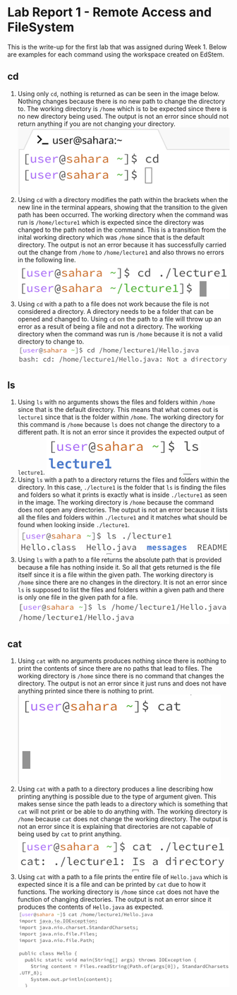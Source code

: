 # Lab Report 1 - Remote Access and FileSystem
This is the write-up for the first lab that was assigned during Week 1. Below are examples for each command using the workspace created on EdStem.

## cd
1. Using only `cd`, nothing is returned as can be seen in the image below. Nothing changes because there is no new path to change the directory to. The working directory is `/home` which is to be expected since there is no new directory being used. The output is not an error since should not return anything if you are not changing your directory. ![Image](https://raw.githubusercontent.com/aerin-c/cse15l-lab-reports/main/Screenshot%202023-10-02%20at%2011.17.57.png)
2. Using `cd` with a directory modifies the path within the brackets when the new line in the terminal appears, showing that the transition to the given path has been occurred. The working directory when the command was run is `/home/lecture1` which is expected since the directory was changed to the path noted in the command. This is a transition from the inital working directory which was `/home` since that is the default directory. The output is not an error because it has successfully carried out the change from `/home` to `/home/lecture1` and also throws no errors in the following line. ![Image](https://raw.githubusercontent.com/aerin-c/cse15l-lab-reports/main/Screenshot%202023-10-02%20at%2011.39.20.png)
3. Using `cd` with a path to a file does not work because the file is not considered a directory. A directory needs to be a folder that can be opened and changed to. Using `cd` on the path to a file will throw up an error as a result of being a file and not a directory. The working directory when the command was run is `/home` because it is not a valid directory to change to. ![Image](https://raw.githubusercontent.com/aerin-c/cse15l-lab-reports/main/Screenshot%202023-10-09%20at%2013.56.25.png)

## ls
1. Using `ls` with no arguments shows the files and folders within `/home` since that is the default directory. This means that what comes out is `lecture1` since that is the folder within `/home`. The working directory for this command is `/home` because `ls` does not change the directory to a different path. It is not an error since it provides the expected output of `lecture1`. ![Image](https://raw.githubusercontent.com/aerin-c/cse15l-lab-reports/main/Screenshot%202023-10-09%20at%2014.05.21.png)
2. Using `ls` with a path to a directory returns the files and folders within the directory. In this case, `./lecture1` is the folder that `ls` is finding the files and folders so what it prints is exactly what is inside `./lecture1` as seen in the image. The working directory is `/home` because the command does not open any directories. The output is not an error because it lists all the files and folders within `./lecture1` and it matches what should be found when looking inside `./lecture1`. ![Image](https://raw.githubusercontent.com/aerin-c/cse15l-lab-reports/main/Screenshot%202023-10-09%20at%2014.17.57.png)
3. Using `ls` with a path to a file returns the absolute path that is provided because a file has nothing inside it. So all that gets returned is the file itself since it is a file within the given path. The working directory is `/home` since there are no changes in the directory. It is not an error since `ls` is supposed to list the files and folders within a given path and there is only one file in the given path for a file. ![Image](https://raw.githubusercontent.com/aerin-c/cse15l-lab-reports/main/Screenshot%202023-10-09%20at%2014.25.09.png)

## cat
1. Using `cat` with no arguments produces nothing since there is nothing to print the contents of since there are no paths that lead to files. The working directory is `/home` since there is no command that changes the directory. The output is not an error since it just runs and does not have anything printed since there is nothing to print.
![Image](https://raw.githubusercontent.com/aerin-c/cse15l-lab-reports/main/Screenshot%202023-10-09%20at%2014.29.39.png)
2. Using `cat` with a path to a directory produces a line describing how printing anything is possible due to the type of argument given. This makes sense since the path leads to a directory which is something that `cat` will not print or be able to do anything with. The working directory is `/home` because `cat` does not change the working directory. The output is not an error since it is explaining that directories are not capable of being used by `cat` to print anything.
![Image](https://raw.githubusercontent.com/aerin-c/cse15l-lab-reports/main/Screenshot%202023-10-09%20at%2014.34.18.png)
3. Using `cat` with a path to a file prints the entire file of `Hello.java` which is expected since it is a file and can be printed by `cat` due to how it functions. The working directory is `/home` since `cat` does not have the function of changing directories. The output is not an error since it produces the contents of `Hello.java` as expected. ![Image](https://raw.githubusercontent.com/aerin-c/cse15l-lab-reports/main/Screenshot%202023-10-09%20at%2014.38.51.png)

